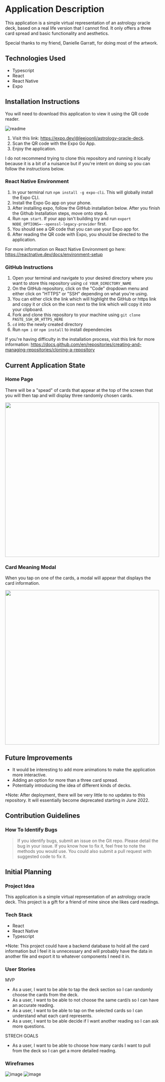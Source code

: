 # Application Description
This application is a simple virtual representation of an astrology oracle deck, based on a real life version that I cannot find.  It only offers a three card spread and basic functionality and aesthetics.

Special thanks to my friend, Danielle Garratt, for doing most of the artwork.

## Technologies Used
- Typescript
- React
- React Native
- Expo

## Installation Instructions
You will need to download this application to view it using the QR code reader.

![readme](https://media.git.generalassemb.ly/user/40293/files/f104e780-8ff6-11ec-9b8c-6496562819ba)

1. Visit this link: https://expo.dev/@leejoonli/astrology-oracle-deck.
2. Scan the QR code with the Expo Go App.
4. Enjoy the application.

I do not recommend trying to clone this repository and running it locally because it is a bit of a nuisance but if you're intent on doing so you can follow the instructions below.

### React Native Environment
1. In your terminal run `npm install -g expo-cli`.  This will globally install the Expo CLI.
2. Install the Expo Go app on your phone.
3. After installing expo, follow the GitHub installation below.  After you finish the Github Installation steps, move onto step 4.
4. Run `npm start`. If your app isn't building try and run `export NODE_OPTIONS=--openssl-legacy-provider` first.
5. You should see a QR code that you can use your Expo app for.
6. After reading the QR code with Expo, you should be directed to the application.

For more information on React Native Environment go here:
https://reactnative.dev/docs/environment-setup

### GitHub Instructions
1. Open your terminal and navigate to your desired directory where you want to store this repository using `cd YOUR_DIRECTORY_NAME`
2. On the GitHub repository, click on the "Code" dropdown menu and either click on "HTTPS" or "SSH" depending on what you're using.
3. You can either click the link which will highlight the GitHub or https link and copy it or click on the icon next to the link which will copy it into your clipboard.
4. Fork and clone this repository to your machine using `git clone PASTE_SSH_OR_HTTPS_HERE`
5. `cd` into the newly created directory
6. Run `npm i` or `npm install` to install dependencies

If you're having difficulty in the installation process, visit this link for more information:
https://docs.github.com/en/repositories/creating-and-managing-repositories/cloning-a-repository

## Current Application State

### Home Page
There will be a "spead" of cards that appear at the top of the screen that you will then tap and will display three randomly chosen cards.

<img src="https://user-images.githubusercontent.com/65789692/164115092-94eecb48-6850-4e2a-8926-5ff6a610340a.jpg" height="500">

### Card Meaning Modal

When you tap on one of the cards, a modal will appear that displays the card information.

<img src="https://user-images.githubusercontent.com/65789692/164115603-e1506ffa-2a3e-4aad-8835-98f1c5818b3c.jpg" height="500">

## Future Improvements

- It would be interesting to add more animations to make the application more interactive.
- Adding an option for more than a three card spread.
- Potentially introducing the idea of different kinds of decks.

\*Note: After deployment, there will be very little to no updates to this repository.  It will essentially become deprecated starting in June 2022.

## Contribution Guidelines

### How To Identify Bugs

> If you identify bugs, submit an issue on the Git repo. Please detail the bug in your issue. If you know how to fix it, feel free to note the methods you would use. You could also submit a pull request with suggested code to fix it.

## Initial Planning

### Project Idea
This application is a simple virtual representation of an astrology oracle deck.  This project is a gift for a friend of mine since she likes card readings.

### Tech Stack
- React
- React Native
- Typescript

\*Note: This project could have a backend database to hold all the card information but I feel it is unnecessary and will probably have the data in another file and export it to whatever components I need it in.

### User Stories
MVP
- As a user, I want to be able to tap the deck section so I can randomly choose the cards from the deck.
- As a user, I want to be able to not choose the same card/s so I can have an accurate reading.
- As a user, I want to be able to tap on the selected cards so I can understand what each card represents.
- As a user, I want to be able decide if I want another reading so I can ask more questions.

STRECH GOALS
- As a user, I want to be able to choose how many cards I want to pull from the deck so I can get a more detailed reading.

### Wireframes

![image](https://user-images.githubusercontent.com/65789692/155013036-3982cdfd-46ea-44b8-befb-6fd4a7d94f30.png)
![image](https://user-images.githubusercontent.com/65789692/155013166-a8e30e01-ada7-4a45-8fdb-99c9f2923f67.png)